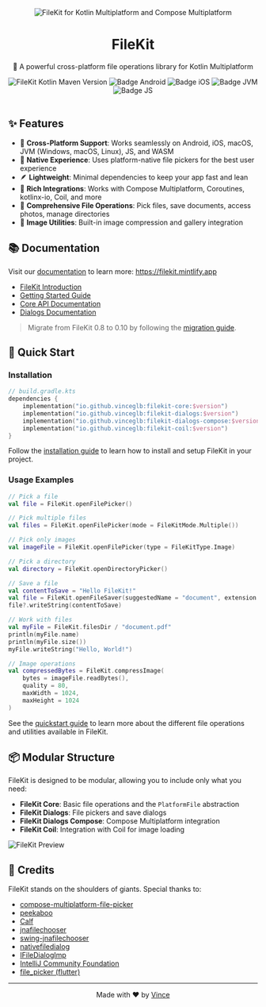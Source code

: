 <div align="center">
  <img src="https://github.com/user-attachments/assets/78fbdb24-6210-4d41-afeb-57d199a743f8" alt="FileKit for Kotlin Multiplatform and Compose Multiplatform" />

  <br>

  <h1>FileKit</h1>
  <p>🚀 A powerful cross-platform file operations library for Kotlin Multiplatform</p>

  <div>
    <img src="https://img.shields.io/maven-central/v/io.github.vinceglb/filekit-core" alt="FileKit Kotlin Maven Version" />
    <img src="https://img.shields.io/badge/Platform-Android-brightgreen.svg?logo=android" alt="Badge Android" />
		<img src="https://img.shields.io/badge/Platform-iOS%20%2F%20macOS-lightgrey.svg?logo=apple" alt="Badge iOS" />
		<img src="https://img.shields.io/badge/Platform-JVM-8A2BE2.svg?logo=openjdk" alt="Badge JVM" />
    <img src="https://img.shields.io/badge/Platform-WASM%20%2F%20JS-yellow.svg?logo=javascript" alt="Badge JS" />
  </div>

  <br>
</div>

## ✨ Features

- 📱 **Cross-Platform Support**: Works seamlessly on Android, iOS, macOS, JVM (Windows, macOS, Linux), JS, and WASM
- 🎯 **Native Experience**: Uses platform-native file pickers for the best user experience
- 🪶 **Lightweight**: Minimal dependencies to keep your app fast and lean
- 🔌 **Rich Integrations**: Works with Compose Multiplatform, Coroutines, kotlinx-io, Coil, and more
- 📂 **Comprehensive File Operations**: Pick files, save documents, access photos, manage directories
- 🎨 **Image Utilities**: Built-in image compression and gallery integration

## 📚 Documentation

Visit our [documentation](https://filekit.mintlify.app) to learn more: https://filekit.mintlify.app

- [FileKit Introduction](https://filekit.mintlify.app/introduction)
- [Getting Started Guide](https://filekit.mintlify.app/quickstart)
- [Core API Documentation](https://filekit.mintlify.app/core/setup)
- [Dialogs Documentation](https://filekit.mintlify.app/dialogs/setup)

> Migrate from FileKit 0.8 to 0.10 by following the [migration guide](https://filekit.mintlify.app/migrate-to-v0.10).

## 🚀 Quick Start

### Installation

```kotlin
// build.gradle.kts
dependencies {
    implementation("io.github.vinceglb:filekit-core:$version")
    implementation("io.github.vinceglb:filekit-dialogs:$version")
    implementation("io.github.vinceglb:filekit-dialogs-compose:$version")
    implementation("io.github.vinceglb:filekit-coil:$version")
}
```

Follow the [installation guide](https://filekit.mintlify.app/installation) to learn how to install and setup FileKit in your project.

### Usage Examples

```kotlin
// Pick a file
val file = FileKit.openFilePicker()

// Pick multiple files
val files = FileKit.openFilePicker(mode = FileKitMode.Multiple())

// Pick only images
val imageFile = FileKit.openFilePicker(type = FileKitType.Image)

// Pick a directory
val directory = FileKit.openDirectoryPicker()

// Save a file
val contentToSave = "Hello FileKit!"
val file = FileKit.openFileSaver(suggestedName = "document", extension = "txt")
file?.writeString(contentToSave)

// Work with files
val myFile = FileKit.filesDir / "document.pdf"
println(myFile.name)
println(myFile.size())
myFile.writeString("Hello, World!")

// Image operations
val compressedBytes = FileKit.compressImage(
    bytes = imageFile.readBytes(),
    quality = 80,
    maxWidth = 1024,
    maxHeight = 1024
)
```

See the [quickstart guide](https://filekit.mintlify.app/quickstart) to learn more about the different file operations and utilities available in FileKit.

## 📦 Modular Structure

FileKit is designed to be modular, allowing you to include only what you need:

- **FileKit Core**: Basic file operations and the `PlatformFile` abstraction
- **FileKit Dialogs**: File pickers and save dialogs
- **FileKit Dialogs Compose**: Compose Multiplatform integration
- **FileKit Coil**: Integration with Coil for image loading

![FileKit Preview](https://github.com/vinceglb/FileKit/assets/24540801/e8a7bc49-41cc-4632-84c4-1013fd23dd76)

## 🙏 Credits

FileKit stands on the shoulders of giants. Special thanks to:
- [compose-multiplatform-file-picker](https://github.com/Wavesonics/compose-multiplatform-file-picker)
- [peekaboo](https://github.com/onseok/peekaboo)
- [Calf](https://github.com/MohamedRejeb/Calf)
- [jnafilechooser](https://github.com/steos/jnafilechooser)
- [swing-jnafilechooser](https://github.com/DJ-Raven/swing-jnafilechooser)
- [nativefiledialog](https://github.com/mlabbe/nativefiledialog)
- [IFileDialogImp](https://github.com/dbwiddis/IFileDialogImp)
- [IntelliJ Community Foundation](https://github.com/JetBrains/intellij-community/blob/master/platform/util/ui/src/com/intellij/ui/mac/foundation/Foundation.java)
- [file_picker (flutter)](https://pub.dev/packages/file_picker)

---

<div align="center">
  <p>Made with ❤️ by <a href="https://github.com/vinceglb">Vince</a></p>
  <!-- <p>If you find FileKit helpful, please consider giving it a ⭐️</p> -->
</div>
